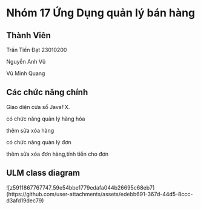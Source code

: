 <h1>Nhóm 17 Ứng Dụng quản lý bán hàng</h1>
<h2>Thành Viên</h2>
<p>Trần Tiến Đạt 23010200</p>
<p>Nguyễn Anh Vũ</p>
<p>Vũ Minh Quang</p>
<h2> Các chức năng chính </h2>                                                                                                                         
<p>Giao diện cửa sổ JavaFX. </p>                                                                                                                                           
<p>có chức năng quản lý hàng hóa   </p>                                                                                                                                      
<p>thêm sửa xóa hàng  </p>                                                                                                                                                   
<p>có chức năng quản lý đơn   </p>                                                                                                                                           
<p>thêm sửa xóa đơn hàng,tính tiền cho đơn </p>
<h2>ULM class diagram</h2>
![z5911867767747_59e54bbe1779edafa044b26695c68eb7](https://github.com/user-attachments/assets/edebb691-367d-44d5-8ccc-d3afd19dec79)

